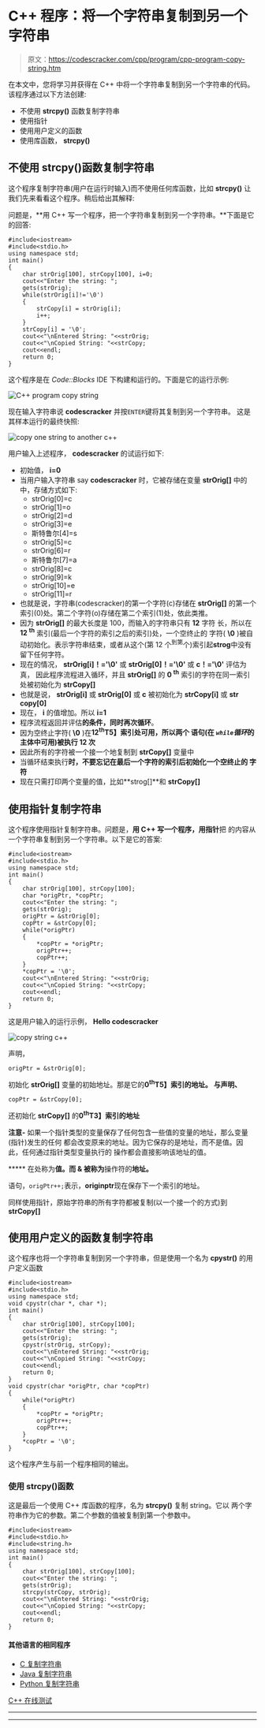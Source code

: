 # C++ 程序：将一个字符串复制到另一个字符串

> 原文：<https://codescracker.com/cpp/program/cpp-program-copy-string.htm>

在本文中，您将学习并获得在 C++ 中将一个字符串复制到另一个字符串的代码。该程序通过以下方法创建:

*   不使用 **strcpy()** 函数复制字符串
*   使用指针
*   使用用户定义的函数
*   使用库函数， **strcpy()**

## 不使用 strcpy()函数复制字符串

这个程序复制字符串(用户在运行时输入)而不使用任何库函数，比如 **strcpy()** 让我们先来看看这个程序。稍后给出其解释:

问题是，**用 C++ 写一个程序，把一个字符串复制到另一个字符串。**下面是它的回答:

```
#include<iostream>
#include<stdio.h>
using namespace std;
int main()
{
    char strOrig[100], strCopy[100], i=0;
    cout<<"Enter the string: ";
    gets(strOrig);
    while(strOrig[i]!='\0')
    {
        strCopy[i] = strOrig[i];
        i++;
    }
    strCopy[i] = '\0';
    cout<<"\nEntered String: "<<strOrig;
    cout<<"\nCopied String: "<<strCopy;
    cout<<endl;
    return 0;
}
```

这个程序是在 *Code::Blocks* IDE 下构建和运行的。下面是它的运行示例:

![C++ program copy string](img/6061cf1983b948205d22c8f531817bec.png)

现在输入字符串说 **codescracker** 并按`ENTER`键将其复制到另一个字符串。 这是其样本运行的最终快照:

![copy one string to another c++](img/b58e922c69760366e8427f24cdd2b5fc.png)

用户输入上述程序， **codescracker** 的试运行如下:

*   初始值， **i=0**
*   当用户输入字符串 say **codescracker** 时，它被存储在变量 **strOrig[]** 中的 中，存储方式如下:
    *   strOrig[0]=c
    *   strOrig[1]=o
    *   strOrig[2]=d
    *   strOrig[3]=e
    *   斯特鲁尔[4]=s
    *   strOrig[5]=c
    *   strOrig[6]=r
    *   斯特鲁尔[7]=a
    *   strOrig[8]=c
    *   strOrig[9]=k
    *   strOrig[10]=e
    *   strOrig[11]=r
*   也就是说，字符串(codescracker)的第一个字符(c)存储在 **strOrig[]** 的第一个索引(0)处。第二个字符(o)存储在第二个索引(1)处，依此类推。
*   因为 **strOrig[]** 的最大长度是 100，而输入的字符串只有 **12** 字符 长，所以在 **12 <sup>th</sup>** 索引(最后一个字符的索引之后的索引)处，一个空终止的 字符( **\0** )被自动初始化。表示字符串结束，或者从这个(第 12 个<sup>到第</sup>个)索引起**strog**中没有留下任何字符。
*   现在的情况， **strOrig[i]！='\0'** 或 **strOrig[0]！='\0'** 或 **c！='\0'** 评估为真， 因此程序流程进入循环，并且 **strOrig[]** 的 **0 <sup>th</sup>** 索引的字符在同一索引处被初始化为 **strCopy[]**
*   也就是说， **strOrig[i]** 或 **strOrig[0]** 或 **c** 被初始化为 **strCopy[i]** 或 **str copy[0]**
*   现在， **i** 的值增加。所以 **i=1**
*   程序流程返回并评估**的条件，同时再次循环**。
*   因为空终止字符( **\0** )在**12<sup>th</sup>T5】索引处可用，所以两个 语句(在 *`while`循环*的主体中可用)被执行 12 次**
*   因此所有的字符被一个接一个地复制到 **strCopy[]** 变量中
*   当循环结束执行**时，不要忘记在最后一个字符的索引后初始化一个空终止的 字符**
*   现在只需打印两个变量的值，比如**strog[]**和 **strCopy[]**

## 使用指针复制字符串

这个程序使用指针复制字符串。问题是，**用 C++ 写一个程序，用指针**把 的内容从一个字符串复制到另一个字符串。以下是它的答案:

```
#include<iostream>
#include<stdio.h>
using namespace std;
int main()
{
    char strOrig[100], strCopy[100];
    char *origPtr, *copPtr;
    cout<<"Enter the string: ";
    gets(strOrig);
    origPtr = &strOrig[0];
    copPtr = &strCopy[0];
    while(*origPtr)
    {
        *copPtr = *origPtr;
        origPtr++;
        copPtr++;
    }
    *copPtr = '\0';
    cout<<"\nEntered String: "<<strOrig;
    cout<<"\nCopied String: "<<strCopy;
    cout<<endl;
    return 0;
}
```

这是用户输入的运行示例， **Hello codescracker**

![copy string c++](img/aaed899ee0460dc7126e2cda0fdee374.png)

声明，

```
origPtr = &strOrig[0];
```

初始化 **strOrig[]** 变量的初始地址。那是它的**0<sup>th</sup>T5】索引的地址。 与声明、**

```
copPtr = &strCopy[0];
```

还初始化 **strCopy[]** 的**0<sup>th</sup>T3】索引的地址**

**注意-** 如果一个指针类型的变量保存了任何包含一些值的变量的地址，那么变量(指针)发生的任何 都会改变原来的地址。因为它保存的是地址，而不是值。因此，任何通过指针类型变量执行的 操作都会直接影响该地址的值。

***** 在处称为**值。而 **&** 被称为**操作符的**地址。**

语句，`origPtr++;`表示，**originptr**现在保存下一个索引的地址。

同样使用指针，原始字符串的所有字符都被复制(以一个接一个的方式)到 **strCopy[]**

## 使用用户定义的函数复制字符串

这个程序也将一个字符串复制到另一个字符串，但是使用一个名为 **cpystr()** 的用户定义函数

```
#include<iostream>
#include<stdio.h>
using namespace std;
void cpystr(char *, char *);
int main()
{
    char strOrig[100], strCopy[100];
    cout<<"Enter the string: ";
    gets(strOrig);
    cpystr(strOrig, strCopy);
    cout<<"\nEntered String: "<<strOrig;
    cout<<"\nCopied String: "<<strCopy;
    cout<<endl;
    return 0;
}
void cpystr(char *origPtr, char *copPtr)
{
    while(*origPtr)
    {
        *copPtr = *origPtr;
        origPtr++;
        copPtr++;
    }
    *copPtr = '\0';
}
```

这个程序产生与前一个程序相同的输出。

### 使用 strcpy()函数

这是最后一个使用 C++ 库函数的程序，名为 **strcpy()** 复制 string。它以 两个字符串作为它的参数。第二个参数的值被复制到第一个参数中。

```
#include<iostream>
#include<stdio.h>
#include<string.h>
using namespace std;
int main()
{
    char strOrig[100], strCopy[100];
    cout<<"Enter the string: ";
    gets(strOrig);
    strcpy(strCopy, strOrig);
    cout<<"\nEntered String: "<<strOrig;
    cout<<"\nCopied String: "<<strCopy;
    cout<<endl;
    return 0;
}
```

#### 其他语言的相同程序

*   [C 复制字符串](/c/program/c-program-copy-string.htm)
*   [Java 复制字符串](/java/program/java-program-copy-string.htm)
*   [Python 复制字符串](/python/program/python-program-copy-string.htm)

[C++ 在线测试](/exam/showtest.php?subid=3)

* * *

* * *